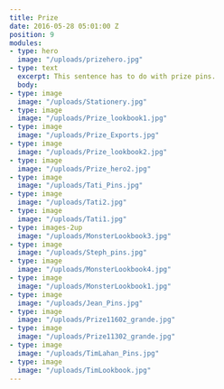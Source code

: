 ```yaml
---
title: Prize
date: 2016-05-28 05:01:00 Z
position: 9
modules:
- type: hero
  image: "/uploads/prizehero.jpg"
- type: text
  excerpt: This sentence has to do with prize pins.
  body: 
- type: image
  image: "/uploads/Stationery.jpg"
- type: image
  image: "/uploads/Prize_lookbook1.jpg"
- type: image
  image: "/uploads/Prize_Exports.jpg"
- type: image
  image: "/uploads/Prize_lookbook2.jpg"
- type: image
  image: "/uploads/Prize_hero2.jpg"
- type: image
  image: "/uploads/Tati_Pins.jpg"
- type: image
  image: "/uploads/Tati2.jpg"
- type: image
  image: "/uploads/Tati1.jpg"
- type: images-2up
  image: "/uploads/MonsterLookbook3.jpg"
- type: image
  image: "/uploads/Steph_pins.jpg"
- type: image
  image: "/uploads/MonsterLookbook4.jpg"
- type: image
  image: "/uploads/MonsterLookbook1.jpg"
- type: image
  image: "/uploads/Jean_Pins.jpg"
- type: image
  image: "/uploads/Prize11602_grande.jpg"
- type: image
  image: "/uploads/Prize11302_grande.jpg"
- type: image
  image: "/uploads/TimLahan_Pins.jpg"
- type: image
  image: "/uploads/TimLookbook.jpg"
---
```


